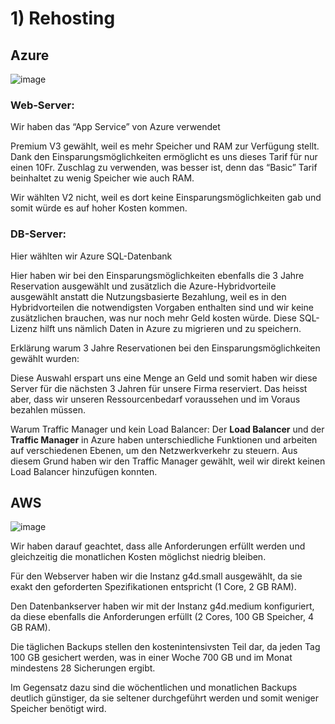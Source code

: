 # 1) Rehosting

## Azure
![image](https://github.com/user-attachments/assets/4cf3deb2-d55a-4c62-ac65-b6741c88d47f)

### Web-Server:

Wir haben das “App Service” von Azure verwendet

Premium V3 gewählt, weil es mehr Speicher und RAM zur Verfügung stellt. Dank den Einsparungsmöglichkeiten ermöglicht es uns dieses Tarif für nur einen 10Fr. Zuschlag zu verwenden, was besser ist, denn das “Basic” Tarif beinhaltet zu wenig Speicher wie auch RAM.

Wir wählten V2 nicht, weil es dort keine Einsparungsmöglichkeiten gab und somit würde es auf hoher Kosten kommen.

### DB-Server:

Hier wählten wir Azure SQL-Datenbank

Hier haben wir bei den Einsparungsmöglichkeiten ebenfalls die 3 Jahre Reservation ausgewählt und zusätzlich die Azure-Hybridvorteile ausgewählt anstatt die Nutzungsbasierte Bezahlung, weil es in den Hybridvorteilen die notwendigsten Vorgaben enthalten sind und wir keine zusätzlichen brauchen, was nur noch mehr Geld kosten würde. Diese SQL-Lizenz hilft uns nämlich Daten in Azure zu migrieren und zu speichern.

Erklärung warum 3 Jahre Reservationen bei den Einsparungsmöglichkeiten gewählt wurden:

Diese Auswahl erspart uns eine Menge an Geld und somit haben wir diese Server für die nächsten 3 Jahren für unsere Firma reserviert. Das heisst aber, dass wir unseren Ressourcenbedarf voraussehen und im Voraus bezahlen müssen.

Warum Traffic Manager und kein Load Balancer:
Der **Load Balancer** und der **Traffic Manager** in Azure haben unterschiedliche Funktionen und arbeiten auf verschiedenen Ebenen, um den Netzwerkverkehr zu steuern. Aus diesem Grund haben wir den Traffic Manager gewählt, weil wir direkt keinen Load Balancer hinzufügen konnten.

## AWS
![image](https://github.com/user-attachments/assets/c79e43fc-9e3c-4253-8f7f-7db00ca7d4d0)

Wir haben darauf geachtet, dass alle Anforderungen erfüllt werden und gleichzeitig die monatlichen Kosten möglichst niedrig bleiben.

Für den Webserver haben wir die Instanz g4d.small ausgewählt, da sie exakt den geforderten Spezifikationen entspricht (1 Core, 2 GB RAM).

Den Datenbankserver haben wir mit der Instanz g4d.medium konfiguriert, da diese ebenfalls die Anforderungen erfüllt (2 Cores, 100 GB Speicher, 4 GB RAM).

Die täglichen Backups stellen den kostenintensivsten Teil dar, da jeden Tag 100 GB gesichert werden, was in einer Woche 700 GB und im Monat mindestens 28 Sicherungen ergibt.

Im Gegensatz dazu sind die wöchentlichen und monatlichen Backups deutlich günstiger, da sie seltener durchgeführt werden und somit weniger Speicher benötigt wird.
